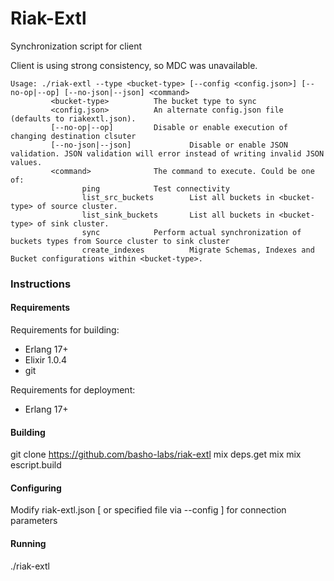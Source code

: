 Riak-Extl
========

Synchronization script for client

Client is using strong consistency, so MDC was unavailable.

```
Usage: ./riak-extl --type <bucket-type> [--config <config.json>] [--no-op|--op] [--no-json|--json] <command>
         <bucket-type>          The bucket type to sync
         <config.json>          An alternate config.json file (defaults to riakextl.json).
         [--no-op|--op]         Disable or enable execution of changing destination clsuter
         [--no-json|--json]             Disable or enable JSON validation. JSON validation will error instead of writing invalid JSON values.
         <command>              The command to execute. Could be one of:
                ping            Test connectivity
                list_src_buckets        List all buckets in <bucket-type> of source cluster.
                list_sink_buckets       List all buckets in <bucket-type> of sink cluster.
                sync            Perform actual synchronization of buckets types from Source cluster to sink cluster
                create_indexes          Migrate Schemas, Indexes and Bucket configurations within <bucket-type>.
```

### Instructions

#### Requirements

Requirements for building:

  * Erlang 17+
  * Elixir 1.0.4
  * git

Requirements for deployment:

  * Erlang 17+

#### Building

  git clone https://github.com/basho-labs/riak-extl
  mix deps.get
  mix
  mix escript.build

#### Configuring

  Modify riak-extl.json [ or specified file via --config ] for connection parameters

#### Running

  ./riak-extl
